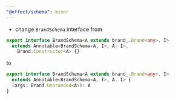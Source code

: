 ```yaml
---
"@effect/schema": minor
---
```


- change `BrandSchema` interface from

```ts
export interface BrandSchema<A extends brand_.Brand<any>, I>
  extends Annotable<BrandSchema<A, I>, A, I>,
    Brand.Constructor<A> {}
```

to

```ts
export interface BrandSchema<A extends brand_.Brand<any>, I>
  extends Annotable<BrandSchema<A, I>, A, I> {
  (args: Brand.Unbranded<A>): A
}
```
